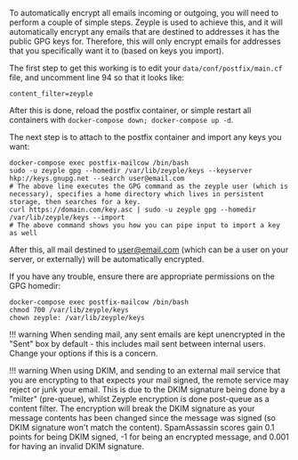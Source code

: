 To automatically encrypt all emails incoming or outgoing, you will need to perform a couple of simple steps. Zeyple is used to achieve this, and it will automatically encrypt any emails that are destined to addresses it has the public GPG keys for. Therefore, this will only encrypt emails for addresses that you specifically want it to (based on keys you import).

The first step to get this working is to edit your `data/conf/postfix/main.cf` file, and uncomment line 94 so that it looks like:

```
content_filter=zeyple
```

After this is done, reload the postfix container, or simple restart all containers with `docker-compose down; docker-compose up -d`.

The next step is to attach to the postfix container and import any keys you want:

```
docker-compose exec postfix-mailcow /bin/bash
sudo -u zeyple gpg --homedir /var/lib/zeyple/keys --keyserver hkp://keys.gnupg.net --search user@email.com
# The above line executes the GPG command as the zeyple user (which is necessary), specifies a home directory which lives in persistent storage, then searches for a key.
curl https://domain.com/key.asc | sudo -u zeyple gpg --homedir /var/lib/zeyple/keys --import
# The above command shows you how you can pipe input to import a key as well
```

After this, all mail destined to user@email.com (which can be a user on your server, or externally) will be automatically encrypted.

If you have any trouble, ensure there are appropriate permissions on the GPG homedir:

```
docker-compose exec postfix-mailcow /bin/bash
chmod 700 /var/lib/zeyple/keys
chown zeyple: /var/lib/zeyple/keys
```

!!! warning
    When sending mail, any sent emails are kept unencrypted in the "Sent" box by default - this includes mail sent between internal users. Change your options if this is a concern.

!!! warning
    When using DKIM, and sending to an external mail service that you are encrypting to that expects your mail signed, the remote service may reject or junk your email. This is due to the DKIM signature being done by a "milter" (pre-queue), whilst Zeyple encryption is done post-queue as a content filter. The encryption will break the DKIM signature as your message contents has been changed since the message was signed (so DKIM signature won't match the content). SpamAssassin scores gain 0.1 points for being DKIM signed, -1 for being an encrypted message, and 0.001 for having an invalid DKIM signature.
